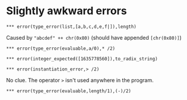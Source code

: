 # Slightly awkward errors

```
*** error(type_error(list,[a,b,c,d,e,f|]),length)
```

Caused by `"abcdef" ++ chr(0x80)` (should have appended `[chr(0x80)]`)

```
*** error(type_error(evaluable,a/0),* /2)
```

```
*** error(integer_expected([1635778560]),to_radix_string)
```

```
*** error(instantiation_error,> /2)
```

No clue. The operator `>` isn't used anywhere in the program.

```
*** error(type_error(evaluable,length/1),(-)/2)
```
